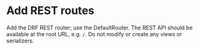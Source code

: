 # Add REST routes

Add the DRF REST router; use the DefaultRouter. The REST API should be
available at the root URL, e.g. `/`. Do not modify or create any views or
serializers.
